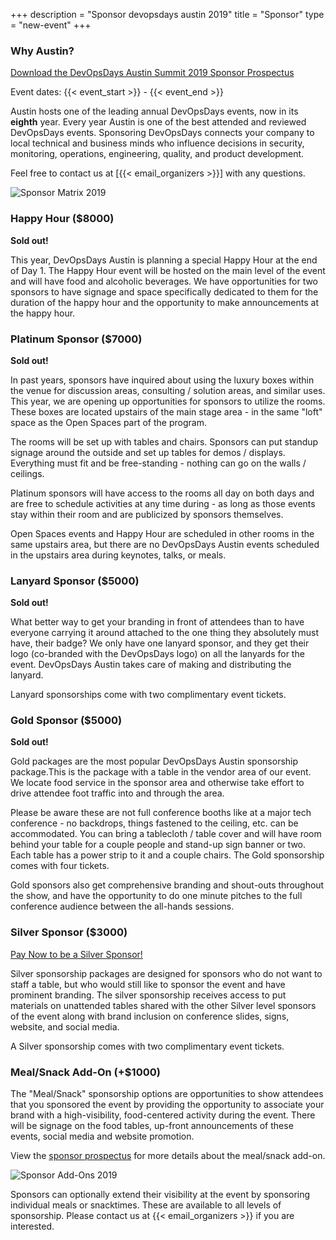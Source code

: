 +++
description = "Sponsor devopsdays austin 2019"
title = "Sponsor"
type = "new-event"
+++
### Why Austin?

<a href="https://drive.google.com/file/d/136ifKhcqWX8pfKsOryN4Kh4MkNpdYzM-/view" class="btn btn-info">Download the DevOpsDays Austin Summit 2019 Sponsor Prospectus</a>

Event dates: {{< event_start >}} - {{< event_end >}}

Austin hosts one of the leading annual DevOpsDays events, now in its **eighth** year. Every year Austin is one of the best attended and reviewed DevOpsDays events. Sponsoring DevOpsDays connects your company to local technical and business minds who influence decisions in security, monitoring, operations, engineering, quality, and product development.

Feel free to contact us at [{{< email_organizers >}}] with any questions.

![Sponsor Matrix 2019](sponsor-matrix-2019.png "DevOpsDays Austin Sponsor Matrix 2019")

### Happy Hour ($8000)

**Sold out!**

<a href="https://www.paypal.com/cgi-bin/webscr?cmd=_s-xclick&hosted_button_id=VWDJU8D6SF3DC" class="btn btn-info" style="display:none">Pay Now to Sponsor the Happy Hour!</a>

This year, DevOpsDays Austin is planning a special Happy Hour at the end of Day 1. The Happy Hour event will be hosted on the main level of the event and will have food and alcoholic beverages. We have opportunities for two sponsors to have signage and space specifically dedicated to them for the duration of the happy hour and the opportunity to make announcements at the happy hour.

### Platinum Sponsor ($7000)

**Sold out!**

<a href="https://www.paypal.com/cgi-bin/webscr?cmd=_s-xclick&hosted_button_id=E7JGQEEB6XTRU" class="btn btn-info" style="display:none">Pay Now to be a Plantinum Sponsor!</a>

In past years, sponsors have inquired about using the luxury boxes within the venue for discussion areas, consulting / solution areas, and similar uses. This year, we are opening up opportunities for sponsors to utilize the rooms. These boxes are located upstairs of the main stage area - in the same "loft" space as the Open Spaces part of the program. 

The rooms will be set up with tables and chairs. Sponsors can put standup signage around the outside and set up tables for demos / displays. Everything must fit and be free-standing - nothing can go on the walls / ceilings.

Platinum sponsors will have access to the rooms all day on both days and are free to schedule activities at any time during - as long as those events stay within their room and are publicized by sponsors themselves.

Open Spaces events and Happy Hour are scheduled in other rooms in the same upstairs area, but there are no DevOpsDays Austin events scheduled in the upstairs area during keynotes, talks, or meals.

### Lanyard Sponsor ($5000)

**Sold out!**

<a href="https://www.paypal.com/cgi-bin/webscr?cmd=_s-xclick&hosted_button_id=NDK4B5PHD99LN" class="btn btn-info" style="display:none">Pay Now to Put Your Logo on the Lanyard!</a>

What better way to get your branding in front of attendees than to have everyone carrying it around attached to the one thing they absolutely must have, their badge?  We only have one lanyard sponsor, and they get their logo (co-branded with the DevOpsDays logo) on all the lanyards for the event.  DevOpsDays Austin takes care of making and distributing the lanyard.

Lanyard sponsorships come with two complimentary event tickets.

### Gold Sponsor ($5000)

**Sold out!**

<a href="https://www.paypal.com/cgi-bin/webscr?cmd=_s-xclick&hosted_button_id=ZUXRLSZNKH7GG" class="btn btn-info" style="display:none">Pay Now to be a Gold Sponsor!</a>

Gold packages are the most popular DevOpsDays Austin sponsorship package.This is the package with a table in the vendor area of our event. We locate food service in the sponsor area and otherwise take effort to drive attendee foot traffic into and through the area.

Please be aware these are not full conference booths like at a major tech conference - no backdrops, things fastened to the ceiling, etc. can be accommodated.  You can bring a tablecloth / table cover and will have room behind your table for a couple people and stand-up sign banner or two.  Each table has a power strip to it and a couple chairs. The Gold sponsorship comes with four tickets.

Gold sponsors also get comprehensive branding and shout-outs throughout the show, and have the opportunity to do one minute pitches to the full conference audience between the all-hands sessions.

### Silver Sponsor ($3000)

<a href="https://www.paypal.com/cgi-bin/webscr?cmd=_s-xclick&hosted_button_id=MEANYQYT9UBQA" class="btn btn-info">Pay Now to be a Silver Sponsor!</a>

Silver sponsorship packages are designed for sponsors who do not want to staff a table, but who would still like to sponsor the event and have prominent branding. The silver sponsorship receives access to put materials on unattended tables shared with the other Silver level sponsors of the event along with brand inclusion on conference slides, signs, website, and social media.

A Silver sponsorship comes with two complimentary event tickets.

### Meal/Snack Add-On (+$1000)

<a href="https://www.paypal.com/cgi-bin/webscr?cmd=_s-xclick&hosted_button_id=M8EJUXHNAUMPE" class="btn btn-info" style="display:none">Pay Now for a Meal/Snack Add-On!</a>

The "Meal/Snack" sponsorship options are opportunities to show attendees that you sponsored the event by providing the opportunity to associate your brand with a high-visibility, food-centered activity during the event. There will be signage on the food tables, up-front announcements of these events, social media and website promotion.

View the [sponsor prospectus](https://drive.google.com/file/d/136ifKhcqWX8pfKsOryN4Kh4MkNpdYzM-/view) for more details about the meal/snack add-on.

![Sponsor Add-Ons 2019](sponsor-add-on-2019.png "DevOpsDays Austin Sponsor Add-Ons 2019")

Sponsors can optionally extend their visibility at the event by sponsoring individual meals or snacktimes. These are available to all levels of sponsorship. Please contact us at {{< email_organizers >}} if you are interested.